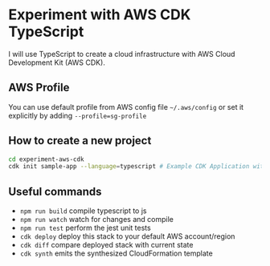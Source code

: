 # Experiment with AWS CDK TypeScript

I will use TypeScript to create a cloud infrastructure with AWS Cloud Development Kit (AWS CDK).


## AWS Profile

You can use default profile from AWS config file `~/.aws/config` or set it explicitly by adding `--profile=sg-profile`


## How to create a new project

```bash
cd experiment-aws-cdk
cdk init sample-app --language=typescript # Example CDK Application with some constructs
```


## Useful commands

 * `npm run build`   compile typescript to js
 * `npm run watch`   watch for changes and compile
 * `npm run test`    perform the jest unit tests
 * `cdk deploy`      deploy this stack to your default AWS account/region
 * `cdk diff`        compare deployed stack with current state
 * `cdk synth`       emits the synthesized CloudFormation template
